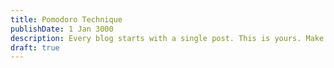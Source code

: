 ```yaml
---
title: Pomodoro Technique
publishDate: 1 Jan 3000
description: Every blog starts with a single post. This is yours. Make it great.
draft: true
---
```


